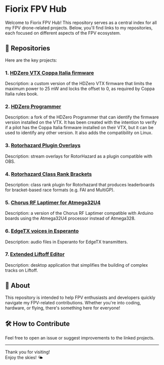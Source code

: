 # Fiorix FPV Hub  
Welcome to Fiorix FPV Hub! This repository serves as a central index for all my FPV drone-related projects. Below, you'll find links to my repositories, each focused on different aspects of the FPV ecosystem.

## 🚁 Repositories  
Here are the key projects:

### 1. [HDZero VTX Coppa Italia firmware](https://github.com/FiorixF1/hdzero-vtx)  
Description: a custom version of the HDZero VTX firmware that limits the maximum power to 25 mW and locks the offset to 0, as required by Coppa Italia rules book.

### 2. [HDZero Programmer](https://github.com/FiorixF1/hdzero-programmer)  
Description: a fork of the HDZero Programmer that can identify the firmware version installed on the VTX. It has been created with the intention to verify if a pilot has the Coppa Italia firmware installed on their VTX, but it can be used to identify any other version. It also adds the compatibility on Linux.

### 3. [Rotorhazard Plugin Overlays](https://github.com/FiorixF1/RH-Plugin-Overlays)  
Description: stream overlays for RotorHazard as a plugin compatible with OBS.

### 4. [Rotorhazard Class Rank Brackets](https://github.com/FiorixF1/RotorHazard-Class-Rank-Brackets)  
Description: class rank plugin for Rotorhazard that produces leaderboards for bracket-based race formats (e.g. FAI and MultiGP).

### 5. [Chorus RF Laptimer for Atmega32U4](https://github.com/FiorixF1/Chorus-RF-Laptimer)  
Description: a version of the Chorus RF Laptimer compatible with Arduino boards using the Atmega32U4 processor instead of Atmega328.

### 6. [EdgeTX voices in Esperanto](https://github.com/FiorixF1/edgetx-tts-esperanto)  
Description: audio files in Esperanto for EdgeTX transmitters.

### 7. [Extended Liftoff Editor](https://github.com/FiorixF1/extended-liftoff-editor)  
Description: desktop application that simplifies the building of complex tracks on Liftoff.

## 📜 About  
This repository is intended to help FPV enthusiasts and developers quickly navigate my FPV-related contributions. Whether you're into coding, hardware, or flying, there's something here for everyone!

## 🛠️ How to Contribute  
Feel free to open an issue or suggest improvements to the linked projects.

---

Thank you for visiting!  
Enjoy the skies! 🌤️
